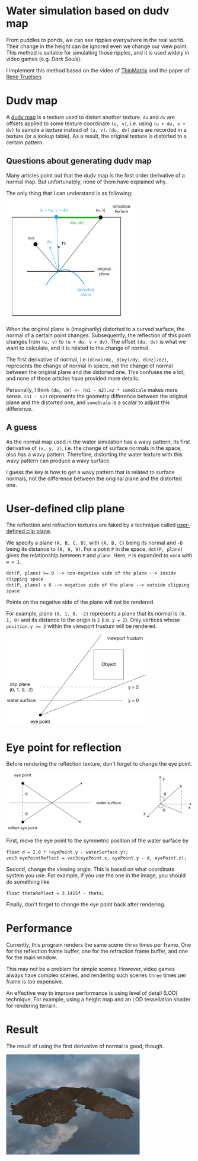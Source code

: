 # Water simulation based on dudv map

From puddles to ponds, we can see ripples everywhere in the real world.
Their change in the height can be ignored even we change our view point.
This method is suitable for simulating those ripples,
and it is used widely in video games (e.g. _Dark Souls_).

I implement this method based on the video of [ThinMatrix](https://www.youtube.com/watch?v=HusvGeEDU_U&list=PLRIWtICgwaX23jiqVByUs0bqhnalNTNZh) and the paper of [Rene Truelsen](http://image.diku.dk/projects/media/rene.truelsen.07.pdf).

# Dudv map

A [dudv map](http://wiki.polycount.com/wiki/DuDv_map) is a texture used to distort another texture.
`du` and `dv` are offsets applied to some texture coordinate `(u, v)`,
i.e. using `(u + du, v + dv)` to sample a texture instead of `(u, v)`.
`(du, dv)` pairs are recorded in a texture (or a lookup table).
As a result, the original texture is distorted to a certain pattern.

## Questions about generating dudv map

Many articles point out that the dudv map is the first order derivative of a normal map.
But unfortunately, none of them have explained why.

The only thing that I can understand is as following:

![myThought](./image/myThought.png)

When the original plane is (imaginarily) distorted to a curved surface,
the normal of a certain point changes.
Subsequently, the reflection of this point changes from `(u, v)` to `(u + du, v + dv)`.
The offset `(du, dv)` is what we want to calculate,
and it is related to the change of normal.

The first derivative of normal, i.e.`(d(nx)/dx, d(ny)/dy, d(nz)/dz)`,
represents the change of normal in space,
not the change of normal between the original plane and the distorted one.
This confuses me a lot,
and none of those articles have provided more details.

Personally, I think `(du, dv) <- (n1 - n2).xz * someScale` makes more sense.
`(n1 - n2)` represents the geometry difference between the original plane and the distorted one,
and `someScale` is a scalar to adjust this difference.

## A guess

As the normal map used in the water simulation has a wavy pattern,
its first derivative of `(x, y, z)`,
i.e. the change of surface normals in the space, also has a wavy pattern.
Therefore, distorting the water texture with this wavy pattern can produce a wavy surface.

I guess the key is how to get a wavy pattern that is related to surface normals,
not the difference between the original plane and the distorted one.

# User-defined clip plane

The reflection and refraction textures are faked by a technique called [user-defined clip plane](https://www.khronos.org/opengl/wiki/Vertex_Post-Processing#User-defined_clipping).

We specify a plane `(A, B, C, D)`, with `(A, B, C)` being its normal and `-D` being its distance to `(0, 0, 0)`.
For a point `P` in the space, `dot(P, plane)` gives the relationship between `P` and `plane`.
Here, `P` is expanded to `vec4` with `w = 1`.

    dot(P, plane) >= 0 --> non-negative side of the plane --> inside clipping space
    dot(P, plane) < 0 --> negative side of the plane --> outside clipping space

Points on the negative side of the plane will not be rendered.

For example, plane `(0, 1, 0, -2)` represents a plane that its normal is `(0, 1, 0)`
and its distance to the origin is `2` (i.e. `y = 2`).
Only vertices whose `position.y >= 2` within the viewport frustum will be rendered.

![clipPlane](./image/clipPlane.png)

# Eye point for reflection

Before rendering the reflection texture,
don't forget to change the eye point.

![twoEyepoints](./image/twoEyepoints.png)

First, move the eye point to the symmetric position of the water surface by

    float d = 2.0 * (eyePoint.y - waterSurface.y);
    vec3 eyePointReflect = vec3(eyePoint.x, eyePoint.y - d, eyePoint.z);

Second, change the viewing angle.
This is based on what coordinate system you use.
For example, if you use the one in the image, you should do something like

    float thetaReflect = 3.1415f - theta;

Finally, don't forget to change the eye point back after rendering.

# Performance

Currently, this program renders the same scene `three` times per frame.
One for the reflection frame buffer, one for the refraction frame buffer,
and one for the main window.

This may not be a problem for simple scenes.
However, video games always have complex scenes,
and rendering such scenes `three` times per frame is too expensive.

An effective way to improve performance is using level of detail (LOD) technique.
For example, using a height map and an LOD tessellation shader for rendering terrain.

# Result

The result of using the first derivative of normal is good, though.

![output](output.gif)
